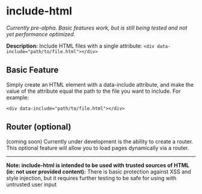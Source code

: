 # include-html

*Currently pre-alpha. Basic features work, but is still being tested and not yet performance optimized.*

**Description:** Include HTML files with a single attribute: `<div data-include="path/to/file.html"></div>`

## Basic Feature
Simply create an HTML element with a data-include attribute, and make the value of the attribute equal the path to the file you want to include. For example: 

```
<div data-include="path/to/file.html"></div>
```

## Router (optional)
(coming soon)
Currently under development is the ability to create a router. This optional feature will allow you to load pages dynamically via a router.

---

**Note: include-html is intended to be used with trusted sources of HTML (ie: not user provided content):**
There is basic protection against XSS and style injection, but it requires further testing to be safe for using with untrusted user input
